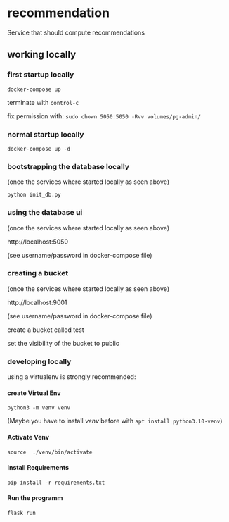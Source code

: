 # recommendation

Service that should compute recommendations

## working locally

### first startup locally

`docker-compose up`

terminate with `control-c`

fix permission with:
`sudo chown 5050:5050 -Rvv volumes/pg-admin/`

### normal startup locally

`docker-compose up -d`

### bootstrapping the database locally

(once the services where started locally as seen above)

`python init_db.py`

### using the database ui

(once the services where started locally as seen above)

http://localhost:5050

(see username/password in docker-compose file)

### creating a bucket

(once the services where started locally as seen above)

http://localhost:9001

(see username/password in docker-compose file)

create a bucket called test

set the visibility of the bucket to public

### developing locally

using a virtualenv is strongly recommended:

#### create Virtual Env

`python3 -m venv venv`

(Maybe you have to install _venv_ before with `apt install python3.10-venv`)

#### Activate Venv

`source  ./venv/bin/activate`

#### Install Requirements

`pip install -r requirements.txt`

#### Run the programm

`flask run
`